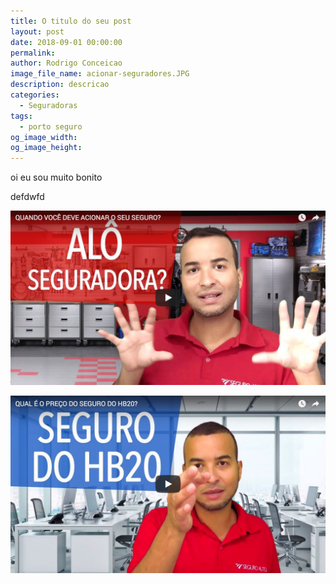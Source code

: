 ```yaml
---
title: O titulo do seu post
layout: post
date: 2018-09-01 00:00:00
permalink:
author: Rodrigo Conceicao
image_file_name: acionar-seguradores.JPG
description: descricao
categories:
  - Seguradoras
tags:
  - porto seguro
og_image_width:
og_image_height:
---
```


oi eu sou muito bonito

defdwfd

![](/uploads/acionar-seguradores.JPG)

![](/uploads/hb20-seguro-video.jpg)